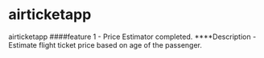# airticketapp
airticketapp
####feature 1 - Price Estimator completed.
****Description - Estimate flight ticket price based on age of the passenger.
